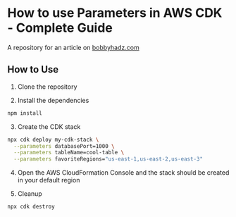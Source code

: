# How to use Parameters in AWS CDK - Complete Guide

A repository for an article on
[bobbyhadz.com](https://bobbyhadz.com/blog/aws-cdk-parameters-example)

## How to Use

1. Clone the repository

2. Install the dependencies

```bash
npm install
```

3. Create the CDK stack

```bash
npx cdk deploy my-cdk-stack \
  --parameters databasePort=1000 \
  --parameters tableName=cool-table \
  --parameters favoriteRegions="us-east-1,us-east-2,us-east-3"
```

4. Open the AWS CloudFormation Console and the stack should be created in your
   default region

5. Cleanup

```bash
npx cdk destroy
```
